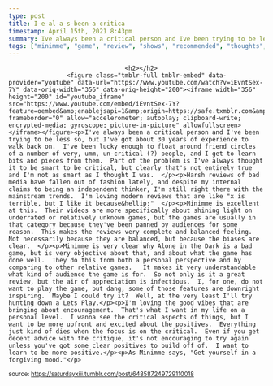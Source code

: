 ```yaml
---
type: post
title: I-e-al-a-s-been-a-critica
timestamp: April 15th, 2021 8:43pm
summary: Ive always been a critical person and Ive been trying to be less so but Ive got about 30 years of experience to walk back on  Ive been lucky enouHarsh reviews of bad media have fallen out of fashion lately and despite my internal claims to being an independent thinker Im still right there witMinimme is excellent at this  Their videos are more specifically about shining light on underrated or relatively unknown games but the games are usuaMinimme is very clear why Alone in the Dark is a bad game but is very objective about that and about what the game has done well  They do this from Im loving the good vibes that are bringing about encouragement  Thats what I want in my life on a personal level  I wanna see the critical aspects As Minimme says Get yourself in a forgiving mood
tags: ["minimme", "game", "review", "shows", "recommended", "thoughts", "Youtube"]
---
```


                
                
                                    <h2></h2>
                    <figure class="tmblr-full tmblr-embed" data-provider="youtube" data-url="https://www.youtube.com/watch?v=iEvntSex-7Y" data-orig-width="356" data-orig-height="200"><iframe width="356" height="200" id="youtube_iframe" src="https://www.youtube.com/embed/iEvntSex-7Y?feature=oembed&amp;enablejsapi=1&amp;origin=https://safe.txmblr.com&amp;wmode=opaque" frameborder="0" allow="accelerometer; autoplay; clipboard-write; encrypted-media; gyroscope; picture-in-picture" allowfullscreen></iframe></figure><p>I've always been a critical person and I've been trying to be less so, but I've got about 30 years of experience to walk back on.  I've been lucky enough to float around friend circles of a number of very, umm, un-critical (?) people, and I get to learn bits and pieces from them.  Part of the problem is I've always thought it to be smart to be critical, but clearly that's not entirely true and I'm not as smart as I thought I was.  </p><p>Harsh reviews of bad media have fallen out of fashion lately, and despite my internal claims to being an independent thinker, I'm still right there with the mainstream trends.  I'm loving modern reviews that are like "x is terrible, but I like it because&hellip;"  </p><p>Minimme is excellent at this.  Their videos are more specifically about shining light on underrated or relatively unknown games, but the games are usually in that category because they've been panned by audiences for some reason.  This makes the reviews very complete and balanced feeling.  Not necessarily because they are balanced, but because the biases are clear.  </p><p>Minimme is very clear why Alone in the Dark is a bad game, but is very objective about that, and about what the game has done well.  They do this from both a personal perspective and by comparing to other relative games.   It makes it very understandable what kind of audience the game is for.  So not only is it a great review, but the air of appreciation is infectious.  I, for one, do not want to play the game, but dang, some of those features are downright inspiring.  Maybe I could try it?  Well, at the very least I'll try hunting down a Lets Play.</p><p>I'm loving the good vibes that are bringing about encouragement.  That's what I want in my life on a personal level.  I wanna see the critical aspects of things, but I want to be more upfront and excited about the positives.  Everything just kind of dies when the focus is on the critical.  Even if you get decent advice with the critique, it's not encouraging to try again unless you've got some clear positives to build off of.  I want to learn to be more positive.</p><p>As Minimme says, "Get yourself in a forgiving mood."</p>
                
                
                
                
                
                
                                
<small>source: https://saturdayxiii.tumblr.com/post/648587249729110018</small>